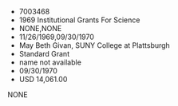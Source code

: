 * 7003468
* 1969 Institutional Grants For Science
* NONE,NONE
* 11/26/1969,09/30/1970
* May Beth Givan, SUNY College at Plattsburgh
* Standard Grant
* name not available
* 09/30/1970
* USD 14,061.00

NONE